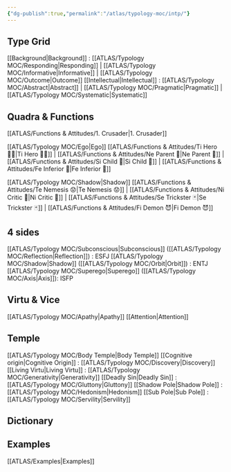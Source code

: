 ```yaml
---
{"dg-publish":true,"permalink":"/atlas/typology-moc/intp/"}
---
```


## Type Grid
[[Background\|Background]] : [[ATLAS/Typology MOC/Responding\|Responding]] | [[ATLAS/Typology MOC/Informative\|Informative]] | [[ATLAS/Typology MOC/Outcome\|Outcome]]
[[Intellectual\|Intellectual]] : [[ATLAS/Typology MOC/Abstract\|Abstract]] | [[ATLAS/Typology MOC/Pragmatic\|Pragmatic]] | [[ATLAS/Typology MOC/Systematic\|Systematic]]

## Quadra & Functions
[[ATLAS/Functions & Attitudes/1. Crusader\|1. Crusader]] 

[[ATLAS/Typology MOC/Ego\|Ego]]
[[ATLAS/Functions & Attitudes/Ti Hero 🦸‍♂️\|Ti Hero 🦸‍♂️]] | [[ATLAS/Functions & Attitudes/Ne Parent 🤰\|Ne Parent 🤰]] | [[ATLAS/Functions & Attitudes/Si Child 🧒\|Si Child 🧒]] | [[ATLAS/Functions & Attitudes/Fe Inferior 👶\|Fe Inferior 👶]]

[[ATLAS/Typology MOC/Shadow\|Shadow]] 
[[ATLAS/Functions & Attitudes/Te Nemesis 😟\|Te Nemesis 😟]] | [[ATLAS/Functions & Attitudes/Ni Critic 👵\|Ni Critic 👵]] | [[ATLAS/Functions & Attitudes/Se Trickster 🃏\|Se Trickster 🃏]] | [[ATLAS/Functions & Attitudes/Fi Demon 😈\|Fi Demon 😈]]

## 4 sides  
[[ATLAS/Typology MOC/Subconscious\|Subconscious]] ([[ATLAS/Typology MOC/Reflection\|Reflection]]) : ESFJ
[[ATLAS/Typology MOC/Shadow\|Shadow]] ([[ATLAS/Typology MOC/Orbit\|Orbit]]) : ENTJ
[[ATLAS/Typology MOC/Superego\|Superego]] ([[ATLAS/Typology MOC/Axis\|Axis]]):   ISFP

## Virtu & Vice
[[ATLAS/Typology MOC/Apathy\|Apathy]] [[Attention\|Attention]] 

## Temple 
[[ATLAS/Typology MOC/Body Temple\|Body Temple]]
[[Cognitive origin\|Cognitive Origin]] : [[ATLAS/Typology MOC/Discovery\|Discovery]]
[[Living Virtu\|Living Virtu]] : [[ATLAS/Typology MOC/Generativity\|Generativity]]
[[Deadly Sin\|Deadly Sin]] : [[ATLAS/Typology MOC/Gluttony\|Gluttony]]
[[Shadow Pole\|Shadow Pole]] : [[ATLAS/Typology MOC/Hedonism\|Hedonism]]
[[Sub Pole\|Sub Pole]] : [[ATLAS/Typology MOC/Servility\|Servility]]

## Dictionary

## Examples 
[[ATLAS/Examples\|Examples]] 
